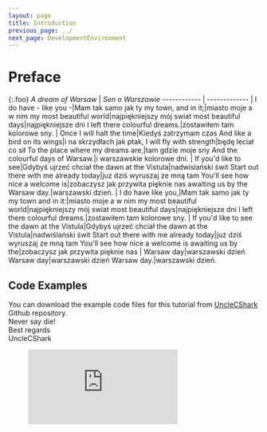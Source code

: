 ```yaml
---
layout: page
title: Introduction
previous_page: ../
next_page: DevelopmentEnvironment
---
```


# Preface

{:.foo}
*A dream of Warsaw* | *Sen o Warszawie*
------------ | -------------
|
I do have - like you -|Mam tak samo jak ty
my town, and in it;|miasto moje a w nim
my most beautiful world|najpiękniejszy mój swiat
most beautiful days|najpiękniejsze dni
I left there colourful dreams.|zostawiłem tam kolorowe sny.
|
Once I will halt the time|Kiedyś zatrzymam czas
And like a bird on its wings|i na skrzydłach jak ptak,
I will fly with strength|będę leciał co sił
To the place where my dreams are,|tam gdzie moje sny
And the colourful days of Warsaw.|i warszawskie kolorowe dni.
|
If you'd like to see|Gdybyś ujrzeć chciał
the dawn at the Vistula|nadwislański świt
Start out there with me already today|juz dziś wyruszaj ze mną tam
You'll see how nice a welcome is|zobaczysz jak przywita pięknie nas
awaiting us by the Warsaw day.|warszawski dzień.
|
I do have like you,|Mam tak samo jak ty
my town and in it:|miasto moje a w nim
my most beautiful world|najpiękniejszy mój swiat
most beautiful days|najpiękniejsze dni
I left there colourful dreams.|zostawiłem tam kolorowe sny.
|
If you'd like to see the dawn at the Vistula|Gdybyś ujrzeć chciał
the dawn at the Vistula|nadwiślański świt
Start out there with me already today|już dziś wyruszaj ze mną tam
You'll see how nice a welcome is awaiting us by the|zobaczysz jak przywita pięknie nas
|
Warsaw day|warszawski dzień
Warsaw day|warszawski dzień
Warsaw day.|warszawski dzień.

## Code Examples

You can download the example code files for this tutorial from [UncleCShark]({{site.author.repository}}) Github repository.  
Never say die!  
Best regards  
UncleCShark

<!-- blank line -->
<figure class="video_container">
  <iframe src="https://www.youtube.com/embed/ePNUSmH3dMI" frameborder="0" allowfullscreen="true"> </iframe>
</figure>
<!-- blank line -->